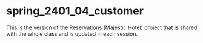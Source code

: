 # spring_2401_04_customer

This is the version of the Reservations (Majestic Hotel) project 
that is shared with the whole class and is updated in each session.